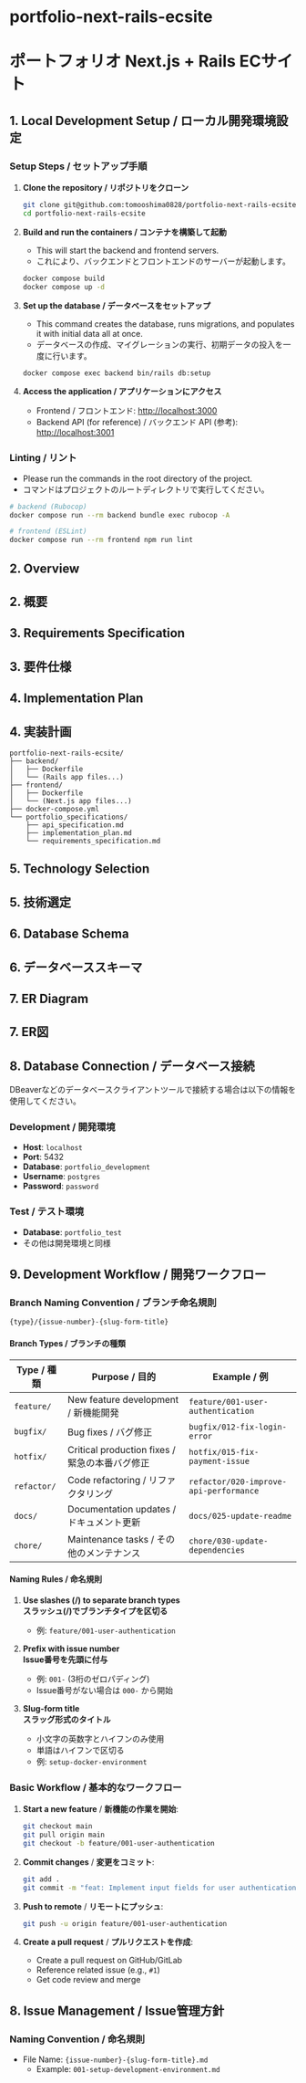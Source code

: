 # portfolio-next-rails-ecsite
# ポートフォリオ Next.js + Rails ECサイト

## 1. Local Development Setup / ローカル開発環境設定

### Setup Steps / セットアップ手順

1.  **Clone the repository / リポジトリをクローン**
    ```bash
    git clone git@github.com:tomooshima0828/portfolio-next-rails-ecsite.git
    cd portfolio-next-rails-ecsite
    ```

2.  **Build and run the containers / コンテナを構築して起動**
    *   This will start the backend and frontend servers.
    *   これにより、バックエンドとフロントエンドのサーバーが起動します。
    ```bash
    docker compose build
    docker compose up -d
    ```

3.  **Set up the database / データベースをセットアップ**
    *   This command creates the database, runs migrations, and populates it with initial data all at once.
    *   データベースの作成、マイグレーションの実行、初期データの投入を一度に行います。
    ```bash
    docker compose exec backend bin/rails db:setup
    ```

4.  **Access the application / アプリケーションにアクセス**
    *   Frontend / フロントエンド: [http://localhost:3000](http://localhost:3000)
    *   Backend API (for reference) / バックエンド API (参考): [http://localhost:3001](http://localhost:3001)

### Linting / リント

*   Please run the commands in the root directory of the project.
*   コマンドはプロジェクトのルートディレクトリで実行してください。

```bash
# backend (Rubocop)
docker compose run --rm backend bundle exec rubocop -A

# frontend (ESLint)
docker compose run --rm frontend npm run lint
```

## 2. Overview
## 2. 概要

## 3. Requirements Specification
## 3. 要件仕様

## 4. Implementation Plan
## 4. 実装計画

```
portfolio-next-rails-ecsite/
├── backend/
│   ├── Dockerfile
│   └── (Rails app files...)
├── frontend/
│   ├── Dockerfile
│   └── (Next.js app files...)
├── docker-compose.yml
└── portfolio_specifications/
    ├── api_specification.md
    ├── implementation_plan.md
    └── requirements_specification.md
```

## 5. Technology Selection
## 5. 技術選定

## 6. Database Schema
## 6. データベーススキーマ

## 7. ER Diagram
## 7. ER図

## 8. Database Connection / データベース接続

DBeaverなどのデータベースクライアントツールで接続する場合は以下の情報を使用してください。

### Development / 開発環境
- **Host**: `localhost`
- **Port**: 5432
- **Database**: `portfolio_development`
- **Username**: `postgres`
- **Password**: `password`

### Test / テスト環境
- **Database**: `portfolio_test`
- その他は開発環境と同様

## 9. Development Workflow / 開発ワークフロー

### Branch Naming Convention / ブランチ命名規則

```
{type}/{issue-number}-{slug-form-title}
```

#### Branch Types / ブランチの種類

| Type / 種類 | Purpose / 目的 | Example / 例 |
|-------------|----------------|--------------|
| `feature/` | New feature development / 新機能開発 | `feature/001-user-authentication` |
| `bugfix/`  | Bug fixes / バグ修正 | `bugfix/012-fix-login-error` |
| `hotfix/`  | Critical production fixes / 緊急の本番バグ修正 | `hotfix/015-fix-payment-issue` |
| `refactor/`| Code refactoring / リファクタリング | `refactor/020-improve-api-performance` |
| `docs/`    | Documentation updates / ドキュメント更新 | `docs/025-update-readme` |
| `chore/`   | Maintenance tasks / その他のメンテナンス | `chore/030-update-dependencies` |

#### Naming Rules / 命名規則

1. **Use slashes (/) to separate branch types**  
   **スラッシュ(/)でブランチタイプを区切る**  
   - 例: `feature/001-user-authentication`

2. **Prefix with issue number**  
   **Issue番号を先頭に付与**  
   - 例: `001-` (3桁のゼロパディング)
   - Issue番号がない場合は `000-` から開始

3. **Slug-form title**  
   **スラッグ形式のタイトル**  
   - 小文字の英数字とハイフンのみ使用
   - 単語はハイフンで区切る
   - 例: `setup-docker-environment`

### Basic Workflow / 基本的なワークフロー

1. **Start a new feature** / **新機能の作業を開始**:
   ```bash
   git checkout main
   git pull origin main
   git checkout -b feature/001-user-authentication
   ```

2. **Commit changes** / **変更をコミット**:
   ```bash
   git add .
   git commit -m "feat: Implement input fields for user authentication"
   ```

3. **Push to remote** / **リモートにプッシュ**:
   ```bash
   git push -u origin feature/001-user-authentication
   ```

4. **Create a pull request** / **プルリクエストを作成**:
   - Create a pull request on GitHub/GitLab
   - Reference related issue (e.g., `#1`)
   - Get code review and merge

## 8. Issue Management / Issue管理方針

### Naming Convention / 命名規則
- File Name: `{issue-number}-{slug-form-title}.md`
  - Example: `001-setup-development-environment.md`
